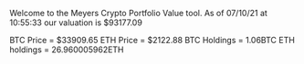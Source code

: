 Welcome to the Meyers Crypto Portfolio Value tool. 
As of 07/10/21 at 10:55:33 our valuation is $93177.09 

BTC Price = $33909.65
 ETH Price = $2122.88
BTC Holdings = 1.06BTC
 ETH holdings = 26.960005962ETH 
